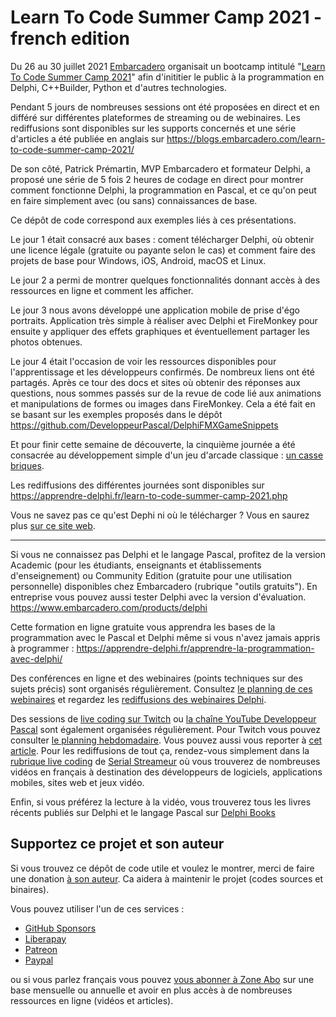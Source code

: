 # Learn To Code Summer Camp 2021 - french edition

Du 26 au 30 juillet 2021 [Embarcadero](https://www.embarcadero.com/) organisait un bootcamp intitulé "[Learn To Code Summer Camp 2021](https://apprendre-delphi.fr/learn-to-code-summer-camp-2021.php)" afin d'inititier le public à la programmation en Delphi, C++Builder, Python et d'autres technologies.

Pendant 5 jours de nombreuses sessions ont été proposées en direct et en différé sur différentes plateformes de streaming ou de webinaires. Les rediffusions sont disponibles sur les supports concernés et une série d'articles a été publiée en anglais sur https://blogs.embarcadero.com/learn-to-code-summer-camp-2021/

De son côté, Patrick Prémartin, MVP Embarcadero et formateur Delphi, a proposé une série de 5 fois 2 heures de codage en direct pour montrer comment fonctionne Delphi, la programmation en Pascal, et ce qu'on peut en faire simplement avec (ou sans) connaissances de base.

Ce dépôt de code correspond aux exemples liés à ces présentations.

Le jour 1 était consacré aux bases : coment télécharger Delphi, où obtenir une licence légale (gratuite ou payante selon le cas) et comment faire des projets de base pour Windows, iOS, Android, macOS et Linux.

Le jour 2 a permi de montrer quelques fonctionnalités donnant accès à des ressources en ligne et comment les afficher.

Le jour 3 nous avons développé une application mobile de prise d'égo portraits. Application très simple à réaliser avec Delphi et FireMonkey pour ensuite y appliquer des effets graphiques et éventuellement partager les photos obtenues.

Le jour 4 était l'occasion de voir les ressources disponibles pour l'apprentissage et les développeurs confirmés. De nombreux liens ont été partagés. Après ce tour des docs et sites où obtenir des réponses aux questions, nous sommes passés sur de la revue de code lié aux animations et manipulations de formes ou images dans FireMonkey. Cela a été fait en se basant sur les exemples proposés dans le dépôt https://github.com/DeveloppeurPascal/DelphiFMXGameSnippets

Et pour finir cette semaine de découverte, la cinquième journée a été consacrée au développement simple d'un jeu d'arcade classique : [un casse briques](https://github.com/DeveloppeurPascal/Casse-Briques).

Les rediffusions des différentes journées sont disponibles sur https://apprendre-delphi.fr/learn-to-code-summer-camp-2021.php

Vous ne savez pas ce qu'est Dephi ni où le télécharger ? Vous en saurez plus [sur ce site web](https://delphi-resources.developpeur-pascal.fr/).

-----

Si vous ne connaissez pas Delphi et le langage Pascal, profitez de la version Academic (pour les étudiants, enseignants et établissements d'enseignement) ou Community Edition (gratuite pour une utilisation personnelle) disponibles chez Embarcadero (rubrique "outils gratuits").
En entreprise vous pouvez aussi tester Delphi avec la version d'évaluation.
https://www.embarcadero.com/products/delphi

Cette formation en ligne gratuite vous apprendra les bases de la programmation avec le Pascal et Delphi même si vous n'avez jamais appris à programmer :
https://apprendre-delphi.fr/apprendre-la-programmation-avec-delphi/

Des conférences en ligne et des webinaires (points techniques sur des sujets précis) sont organisés régulièrement. Consultez [le planning de ces webinaires](https://developpeur-pascal.fr/p/_6007-webinaires.html) et regardez les [rediffusions des webinaires Delphi](https://serialstreameur.fr/webinaires-delphi.php).

Des sessions de [live coding sur Twitch](https://www.twitch.tv/patrickpremartin) ou [la chaîne YouTube Developpeur Pascal](https://www.youtube.com/channel/UCk_LmkBB90jdEdmfF77W6qQ) sont également organisées régulièrement. Pour Twitch vous pouvez consulter [le planning hebdomadaire](https://www.twitch.tv/patrickpremartin/schedule). Vous pouvez aussi vous reporter à [cet article](https://developpeur-pascal.fr/p/_600e-livestreams-de-codage-en-direct-avec-delphi.html). Pour les rediffusions de tout ça, rendez-vous simplement dans la [rubrique live coding](https://serialstreameur.fr/live-coding.php) de [Serial Streameur](https://serialstreameur.fr/) où vous trouverez de nombreuses vidéos en français à destination des développeurs de logiciels, applications mobiles, sites web et jeux vidéo.

Enfin, si vous préférez la lecture à la vidéo, vous trouverez tous les livres récents publiés sur Delphi et le langage Pascal sur [Delphi Books](https://delphi-books.com)

## Supportez ce projet et son auteur

Si vous trouvez ce dépôt de code utile et voulez le montrer, merci de faire une donation [à son auteur](https://github.com/DeveloppeurPascal). Ca aidera à maintenir le projet (codes sources et binaires).

Vous pouvez utiliser l'un de ces services :

* [GitHub Sponsors](https://github.com/sponsors/DeveloppeurPascal)
* [Liberapay](https://liberapay.com/PatrickPremartin)
* [Patreon](https://www.patreon.com/patrickpremartin)
* [Paypal](https://www.paypal.com/paypalme/patrickpremartin)

ou si vous parlez français vous pouvez [vous abonner à Zone Abo](https://zone-abo.fr/nos-abonnements.php) sur une base mensuelle ou annuelle et avoir en plus accès à de nombreuses ressources en ligne (vidéos et articles).
